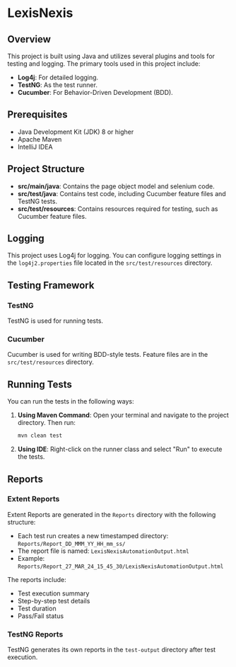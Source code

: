 # LexisNexis

## Overview
This project is built using Java and utilizes several plugins and tools for testing and logging. The primary tools used in this project include:

- **Log4j**: For detailed logging.
- **TestNG**: As the test runner.
- **Cucumber**: For Behavior-Driven Development (BDD).

## Prerequisites

- Java Development Kit (JDK) 8 or higher
- Apache Maven
- IntelliJ IDEA

## Project Structure
- **src/main/java**: Contains the page object model and selenium code.
- **src/test/java**: Contains test code, including Cucumber feature files and TestNG tests.
- **src/test/resources**: Contains resources required for testing, such as Cucumber feature files.

## Logging
This project uses Log4j for logging. You can configure logging settings in the `log4j2.properties` file located in the `src/test/resources` directory.

## Testing Framework
### TestNG
TestNG is used for running tests. 

### Cucumber
Cucumber is used for writing BDD-style tests. Feature files are in the `src/test/resources` directory.

## Running Tests
You can run the tests in the following ways:

1. **Using Maven Command**:
   Open your terminal and navigate to the project directory. Then run:
   ```bash
   mvn clean test
   ```
2. **Using IDE**: Right-click on the runner class and select "Run" to execute the tests.

## Reports
### Extent Reports
Extent Reports are generated in the `Reports` directory with the following structure:
- Each test run creates a new timestamped directory: `Reports/Report_DD_MMM_YY_HH_mm_ss/`
- The report file is named: `LexisNexisAutomationOutput.html`
- Example: `Reports/Report_27_MAR_24_15_45_30/LexisNexisAutomationOutput.html`

The reports include:
- Test execution summary
- Step-by-step test details
- Test duration
- Pass/Fail status

### TestNG Reports
TestNG generates its own reports in the `test-output` directory after test execution.

